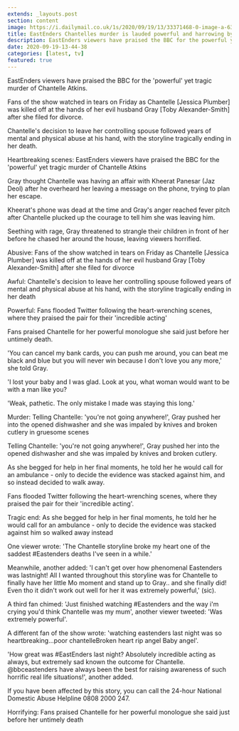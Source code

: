 ```yaml
---
extends: _layouts.post
section: content
image: https://i.dailymail.co.uk/1s/2020/09/19/13/33371468-0-image-a-63_1600518236933.jpg 
title: EastEnders Chantelles murder is lauded powerful and harrowing by fans 
description: EastEnders viewers have praised the BBC for the powerful yet tragic murder of Chantelle Atkins, which aired on Friday nights show. 
date: 2020-09-19-13-44-38 
categories: [latest, tv] 
featured: true 
--- 
```

EastEnders viewers have praised the BBC for the 'powerful' yet tragic murder of Chantelle Atkins.  

Fans of the show watched in tears on Friday as Chantelle [Jessica Plumber] was killed off at the hands of her evil husband Gray [Toby Alexander-Smith] after she filed for divorce. 

Chantelle's decision to leave her controlling spouse followed years of mental and physical abuse at his hand, with the storyline tragically ending in her death.  

Heartbreaking scenes: EastEnders viewers have praised the BBC for the 'powerful' yet tragic murder of Chantelle Atkins

Gray thought Chantelle was having an affair with Kheerat Panesar (Jaz Deol) after he overheard her leaving a message on the phone, trying to plan her escape. 

Kheerat's phone was dead at the time and Gray's anger reached fever pitch after Chantelle plucked up the courage to tell him she was leaving him.

Seething with rage, Gray threatened to strangle their children in front of her before he chased her around the house, leaving viewers horrified.

Abusive: Fans of the show watched in tears on Friday as Chantelle [Jessica Plumber] was killed off at the hands of her evil husband Gray [Toby Alexander-Smith] after she filed for divorce

Awful: Chantelle's decision to leave her controlling spouse followed years of mental and physical abuse at his hand, with the storyline tragically ending in her death









Powerful: Fans flooded Twitter following the heart-wrenching scenes, where they praised the pair for their 'incredible acting'

Fans praised Chantelle for her powerful monologue she said just before her untimely death. 

'You can cancel my bank cards, you can push me around, you can beat me black and blue but you will never win because I don't love you any more,' she told Gray.

'I lost your baby and I was glad. Look at you, what woman would want to be with a man like you?

'Weak, pathetic. The only mistake I made was staying this long.'

Murder: Telling Chantelle: 'you're not going anywhere!', Gray pushed her into the opened dishwasher and she was impaled by knives and broken cutlery in gruesome scenes

Telling Chantelle: 'you're not going anywhere!', Gray pushed her into the opened dishwasher and she was impaled by knives and broken cutlery. 

As she begged for help in her final moments, he told her he would call for an ambulance - only to decide the evidence was stacked against him, and so instead decided to walk away. 

Fans flooded Twitter following the heart-wrenching scenes, where they praised the pair for their 'incredible acting'. 

Tragic end: As she begged for help in her final moments, he told her he would call for an ambulance - only to decide the evidence was stacked against him so walked away instead

One viewer wrote: 'The Chantelle storyline broke my heart one of the saddest #Eastenders deaths I've seen in a while.'

Meanwhile, another added: 'I can't get over how phenomenal Eastenders was lastnight! All I wanted throughout this storyline was for Chantelle to finally have her little Mo moment and stand up to Gray.. and she finally did! Even tho it didn't work out well for her it was extremely powerful,' (sic). 

A third fan chimed: 'Just finished watching #Eastenders and the way i'm crying you'd think Chantelle was my mum', another viewer tweeted: 'Was extremely powerful'.

A different fan of the show wrote: 'watching eastenders last night was so heartbreaking...poor chantelleBroken heart rip angel Baby angel'. 

'How great was #EastEnders last night? Absolutely incredible acting as always, but extremely sad known the outcome for Chantelle. @bbceastenders have always been the best for raising awareness of such horrific real life situations!', another added. 

If you have been affected by this story, you can call the 24-hour National Domestic Abuse Helpline 0808 2000 247. 

Horrifying: Fans praised Chantelle for her powerful monologue she said just before her untimely death

